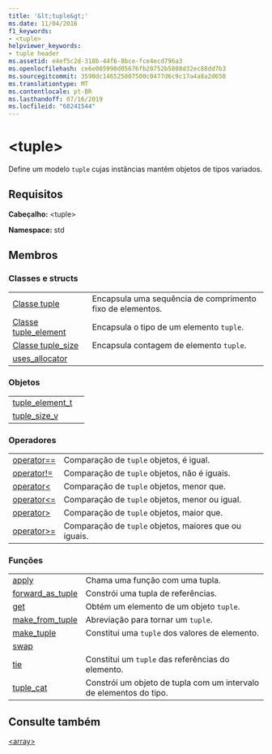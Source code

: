 ```yaml
---
title: '&lt;tuple&gt;'
ms.date: 11/04/2016
f1_keywords:
- <tuple>
helpviewer_keywords:
- tuple header
ms.assetid: e4ef5c2d-318b-44f6-8bce-fce4ecd796a3
ms.openlocfilehash: ce6e005990d05676fb20752b5808d32ec88dd7b3
ms.sourcegitcommit: 3590dc146525807500c0477d6c9c17a4a8a2d658
ms.translationtype: MT
ms.contentlocale: pt-BR
ms.lasthandoff: 07/16/2019
ms.locfileid: "68241544"
---
```

# <a name="lttuplegt"></a>&lt;tuple&gt;

Define um modelo `tuple` cujas instâncias mantêm objetos de tipos variados.

## <a name="requirements"></a>Requisitos

**Cabeçalho:** \<tuple>

**Namespace:** std

## <a name="members"></a>Membros

### <a name="classes-and-structs"></a>Classes e structs

|||
|-|-|
|[Classe tuple](../standard-library/tuple-class.md)|Encapsula uma sequência de comprimento fixo de elementos.|
|[Classe tuple_element](../standard-library/tuple-element-class-tuple.md)|Encapsula o tipo de um elemento `tuple`.|
|[Classe tuple_size](../standard-library/tuple-size-class-tuple.md)|Encapsula contagem de elemento `tuple`.|
|[uses_allocator](../standard-library/uses-allocator-structure.md)||

### <a name="objects"></a>Objetos

|||
|-|-|
|[tuple_element_t](../standard-library/tuple-functions.md#tuple_element_t)||
|[tuple_size_v](../standard-library/tuple-functions.md#tuple_size_v)||

### <a name="operators"></a>Operadores

|||
|-|-|
|[operator==](../standard-library/tuple-operators.md#op_eq_eq)|Comparação de `tuple` objetos, é igual.|
|[operator!=](../standard-library/tuple-operators.md#op_neq)|Comparação de `tuple` objetos, não é iguais.|
|[operator<](../standard-library/tuple-operators.md#op_lt)|Comparação de `tuple` objetos, menor que.|
|[operator<=](../standard-library/tuple-operators.md#op_lt_eq)|Comparação de `tuple` objetos, menor ou igual.|
|[operator>](../standard-library/tuple-operators.md#op_gt)|Comparação de `tuple` objetos, maior que.|
|[operator>=](../standard-library/tuple-operators.md#op_gt_eq)|Comparação de `tuple` objetos, maiores que ou iguais.|

### <a name="functions"></a>Funções

|||
|-|-|
|[apply](../standard-library/tuple-functions.md#apply)|Chama uma função com uma tupla.|
|[forward_as_tuple](../standard-library/tuple-functions.md#forward)|Constrói uma tupla de referências.|
|[get](../standard-library/tuple-functions.md#get)|Obtém um elemento de um objeto `tuple`.|
|[make_from_tuple](../standard-library/tuple-functions.md#make_from_tuple)|Abreviação para tornar um `tuple`.|
|[make_tuple](../standard-library/tuple-functions.md#make_tuple)|Constitui uma `tuple` dos valores de elemento.|
|[swap](../standard-library/tuple-functions.md#swap)||
|[tie](../standard-library/tuple-functions.md#tie)|Constitui um `tuple` das referências do elemento.|
|[tuple_cat](../standard-library/tuple-functions.md#tuple_cat)|Constrói um objeto de tupla com um intervalo de elementos do tipo.|

## <a name="see-also"></a>Consulte também

[\<array>](../standard-library/array.md)<br/>
